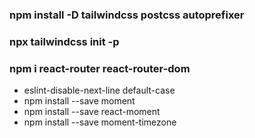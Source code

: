 ### npm install -D tailwindcss postcss autoprefixer

### npx tailwindcss init -p

### npm i react-router react-router-dom

  - eslint-disable-next-line default-case
  - npm install --save moment
- npm install --save react-moment
- npm install --save moment-timezone